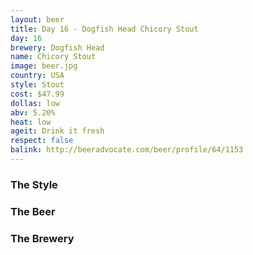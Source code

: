 ```yaml
---
layout: beer
title: Day 16 - Dogfish Head Chicory Stout
day: 16
brewery: Dogfish Head
name: Chicory Stout
image: beer.jpg
country: USA
style: Stout
cost: $47.99
dollas: low
abv: 5.20%
heat: low
ageit: Drink it fresh
respect: false
balink: http://beeradvocate.com/beer/profile/64/1153
---
```


### The Style

### The Beer

### The Brewery

